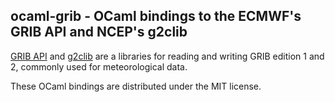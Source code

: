 ## ocaml-grib - OCaml bindings to the ECMWF's GRIB API and NCEP's g2clib

[GRIB API][gribapi] and [g2clib][] are a libraries for reading and writing
GRIB edition 1 and 2, commonly used for meteorological data.

These OCaml bindings are distributed under the MIT license.

[gribapi]: https://software.ecmwf.int/wiki/display/GRIB/Home
[g2clib]: http://www.nco.ncep.noaa.gov/pmb/codes/GRIB2/
